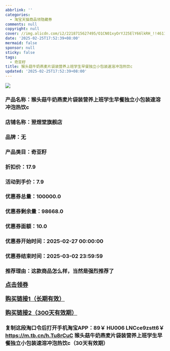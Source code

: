```yaml
---
abbrlink: ''
categories:
  - 淘宝天猫商品领隐藏券
comments: null
copyright: null
cover: //img.alicdn.com/i2/2218715627495/O1CN01xyOrYJ25ElY66lkRH_!!4611686018427387879-0-item_pic.jpg
date: '2025-02-25T17:52:39+08:00'
mermaid: false
sponsor: null
sticky: false
tags:
  - 奇亚籽
title: 猴头菇牛奶燕麦片袋装营养上班学生早餐独立小包装速溶冲泡热饮c
updated: '2025-02-25T17:52:39+08:00'
--- 
```


![](//img.alicdn.com/i2/2218715627495/O1CN01xyOrYJ25ElY66lkRH_!!4611686018427387879-0-item_pic.jpg)

### 产品名称：猴头菇牛奶燕麦片袋装营养上班学生早餐独立小包装速溶冲泡热饮c
### 店铺名称：翌煜堂旗舰店
### 品牌：无
### 产品类目：奇亚籽
### 折扣价：17.9
### 活动到手价：7.9
### 优惠券总量：100000.0
### 优惠券剩余量：98668.0
### 优惠券面额：10.0
### 优惠券开始时间：2025-02-27 00:00:00	
### 优惠券结束时间：2025-03-02 23:59:59	
### 推荐理由：这款商品怎么样，当然是强烈推荐了

<p style="font-size: 18px; font-weight: bold;">
  <a href="https://uland.taobao.com/coupon/edetail?e=cGWyDrAlSsilhHvvyUNXZfh8CuWt5YH5OVuOuRD5gLJMmdsrkidbOWBzzpT26idJuDcUTNwuOQjOtk8e5M1GWY7ZE7jZi9yWBHkjNFtKx04EsWYaXoeLTK9qhq6goScYRSHvQe2jOLZ9pbNCYX0I%2BPP%2BWUTgK%2F%2B0I%2BtaUgbudUxA%2B536asYsLWVfKa%2BhVnNDa6iuDWC319T%2BLu3zrW%2BSR5jB6TX2HR3QQ5WKStDdyeTLAJho1Tgm24y1rRo98IyIzxHHRjXbSzC3GXpSbfs48paNx10CzoRZxODTD4rDaXaFeSRK03Zfy0Avw5q7aUNIOZ2cmf56WgmyHVvYwF84GiUzVkkdwsIm&traceId=0b0d7bc517407225632653497d12f7&union_lens=lensId%3AOPT%401740722565%40213d2d3b_0de7_1954b267013_55e9%4001%40eyJmbG9vcklkIjo3MzM1NH0ie" target="_blank">点击领券</a>
</p>
<p style="font-size: 18px; font-weight: bold;">
  <a href="https://s.click.taobao.com/t?e=m%3D2%26s%3Du48rSooZ1G1w4vFB6t2Z2ueEDrYVVa64K7Vc7tFgwiHjf2vlNIV67k2Uw6Vjz9mVxlg8LvO%2Bev%2F3ID%2FV1RqsF4wnCJeELi4I%2FIEn%2BS1IjHAB0ghlTd7WlZVm%2FOAUUFw71qrpxiwMoCNxc1AtbZGVS4Vr2TXzuyAZp50Trreqv%2B7NEPXytV9ALoS4zvCRUrqu3IwNiM44kf2MuACAQxEdBZ4xcyiXKOlUpNvpbk%2FLJbbWwHLiOi6QJnUQ5rJcAi%2B8yk1bIFhywzaPgysBSxHfUOXVLEPDWL24%2FufIeaShmLvWGPPZ03CRxL3TOCH7hiWCUo5ILL9lXKPGDmntuH4VtA%3D%3D" target="_blank">购买链接1（长期有效）</a>
</p>
<p style="font-size: 18px; font-weight: bold;">
  <a href="https://s.click.taobao.com/difMRYs" target="_blank">购买链接2（300天有效期）</a>
</p>

### 复制这段淘口令后打开手机淘宝APP：89￥ HU006 LNCce9zstt6￥ https://m.tb.cn/h.Tu8rCuC  猴头菇牛奶燕麦片袋装营养上班学生早餐独立小包装速溶冲泡热饮c（30天有效期）
